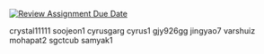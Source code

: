 [![Review Assignment Due Date](https://classroom.github.com/assets/deadline-readme-button-22041afd0340ce965d47ae6ef1cefeee28c7c493a6346c4f15d667ab976d596c.svg)](https://classroom.github.com/a/18vkNgfz)

crystal11111  soojeon1
cyrusgarg     cyrus1
gjy926gg      jingyao7
varshuiz      mohapat2
sgctcub       samyak1
